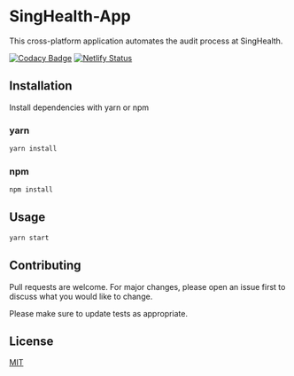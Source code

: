 # SingHealth-App

This cross-platform application automates the audit process at SingHealth.

[![Codacy Badge](https://app.codacy.com/project/badge/Grade/a6591971ef684170a32e63ac592a9450)](https://www.codacy.com/gh/thespacemanatee/SingHealth-App/dashboard?utm_source=github.com&amp;utm_medium=referral&amp;utm_content=thespacemanatee/SingHealth-App&amp;utm_campaign=Badge_Grade)
[![Netlify Status](https://api.netlify.com/api/v1/badges/f1b4076e-b26a-4715-be6d-0aa1fb437d66/deploy-status)](https://app.netlify.com/sites/esc-group-10/deploys)

## Installation

Install dependencies with yarn or npm

### yarn
```bash
yarn install
```

### npm
```bash
npm install
```

## Usage

```bash
yarn start
```

## Contributing
Pull requests are welcome. For major changes, please open an issue first to discuss what you would like to change.

Please make sure to update tests as appropriate.

## License
[MIT](https://choosealicense.com/licenses/mit/)
